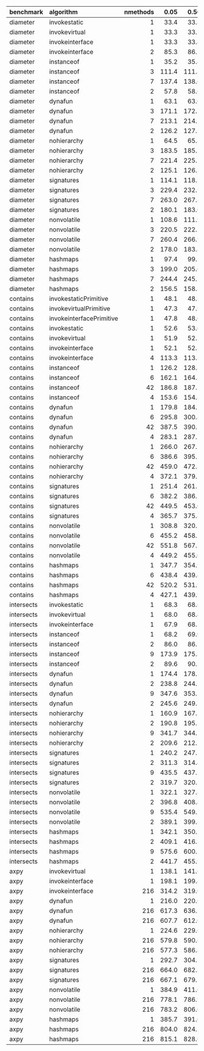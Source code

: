 |benchmark  |algorithm                | nmethods|  0.05|  0.50|  0.95|  mean|
|:----------|:------------------------|--------:|-----:|-----:|-----:|-----:|
|diameter   |invokestatic             |        1|  33.4|  33.8|  33.8|  33.7|
|diameter   |invokevirtual            |        1|  33.3|  33.5|  33.6|  33.5|
|diameter   |invokeinterface          |        1|  33.3|  33.4|  34.7|  33.7|
|diameter   |invokeinterface          |        2|  85.3|  86.1|  87.0|  86.1|
|diameter   |instanceof               |        1|  35.2|  35.4|  35.7|  35.5|
|diameter   |instanceof               |        3| 111.4| 111.8| 113.0| 112.2|
|diameter   |instanceof               |        7| 137.4| 138.6| 139.1| 138.3|
|diameter   |instanceof               |        2|  57.8|  58.6|  58.6|  58.3|
|diameter   |dynafun                  |        1|  63.1|  63.0|  64.9|  63.8|
|diameter   |dynafun                  |        3| 171.1| 172.7| 175.5| 173.2|
|diameter   |dynafun                  |        7| 213.1| 214.5| 220.1| 216.7|
|diameter   |dynafun                  |        2| 126.2| 127.1| 129.8| 127.9|
|diameter   |nohierarchy              |        1|  64.5|  65.8|  66.4|  65.6|
|diameter   |nohierarchy              |        3| 183.5| 185.1| 190.3| 186.8|
|diameter   |nohierarchy              |        7| 221.4| 225.5| 232.0| 226.5|
|diameter   |nohierarchy              |        2| 125.1| 126.7| 128.5| 126.7|
|diameter   |signatures               |        1| 114.1| 118.5| 121.9| 118.3|
|diameter   |signatures               |        3| 229.4| 232.9| 236.7| 233.3|
|diameter   |signatures               |        7| 263.0| 267.8| 272.1| 266.7|
|diameter   |signatures               |        2| 180.1| 183.0| 186.4| 183.3|
|diameter   |nonvolatile              |        1| 108.6| 111.9| 115.3| 111.8|
|diameter   |nonvolatile              |        3| 220.5| 222.7| 228.0| 224.3|
|diameter   |nonvolatile              |        7| 260.4| 266.9| 270.0| 265.3|
|diameter   |nonvolatile              |        2| 178.0| 183.8| 185.5| 181.8|
|diameter   |hashmaps                 |        1|  97.4|  99.5| 102.2|  99.9|
|diameter   |hashmaps                 |        3| 199.0| 205.0| 206.0| 202.5|
|diameter   |hashmaps                 |        7| 244.4| 245.7| 255.0| 249.7|
|diameter   |hashmaps                 |        2| 156.5| 158.8| 162.3| 159.1|
|contains   |invokestaticPrimitive    |        1|  48.1|  48.3|  48.5|  48.3|
|contains   |invokevirtualPrimitive   |        1|  47.3|  47.9|  48.1|  47.8|
|contains   |invokeinterfacePrimitive |        1|  47.8|  48.0|  53.3|  49.9|
|contains   |invokestatic             |        1|  52.6|  53.0|  53.2|  53.0|
|contains   |invokevirtual            |        1|  51.9|  52.3|  52.3|  52.1|
|contains   |invokeinterface          |        1|  52.1|  52.2|  63.2|  57.0|
|contains   |invokeinterface          |        4| 113.3| 113.8| 114.3| 113.8|
|contains   |instanceof               |        1| 126.2| 128.8| 129.7| 128.0|
|contains   |instanceof               |        6| 162.1| 164.8| 165.0| 163.6|
|contains   |instanceof               |       42| 186.8| 187.1| 190.5| 188.9|
|contains   |instanceof               |        4| 153.6| 154.8| 156.5| 155.0|
|contains   |dynafun                  |        1| 179.8| 184.1| 187.9| 183.6|
|contains   |dynafun                  |        6| 295.8| 300.4| 301.9| 298.9|
|contains   |dynafun                  |       42| 387.5| 390.3| 400.0| 393.1|
|contains   |dynafun                  |        4| 283.1| 287.2| 288.7| 286.1|
|contains   |nohierarchy              |        1| 266.0| 267.5| 279.9| 273.1|
|contains   |nohierarchy              |        6| 386.6| 395.1| 398.6| 393.1|
|contains   |nohierarchy              |       42| 459.0| 472.3| 478.6| 469.5|
|contains   |nohierarchy              |        4| 372.1| 379.2| 384.1| 378.4|
|contains   |signatures               |        1| 251.4| 261.1| 267.1| 260.2|
|contains   |signatures               |        6| 382.2| 386.2| 396.4| 389.6|
|contains   |signatures               |       42| 449.5| 453.0| 466.4| 457.9|
|contains   |signatures               |        4| 365.7| 375.4| 379.6| 372.4|
|contains   |nonvolatile              |        1| 308.8| 320.3| 325.1| 316.9|
|contains   |nonvolatile              |        6| 455.2| 458.2| 478.0| 465.3|
|contains   |nonvolatile              |       42| 551.8| 567.1| 576.9| 562.1|
|contains   |nonvolatile              |        4| 449.2| 455.0| 473.5| 462.3|
|contains   |hashmaps                 |        1| 347.7| 354.9| 364.2| 355.0|
|contains   |hashmaps                 |        6| 438.4| 439.4| 457.3| 448.2|
|contains   |hashmaps                 |       42| 520.2| 531.9| 547.0| 533.4|
|contains   |hashmaps                 |        4| 427.1| 439.9| 460.6| 445.4|
|intersects |invokestatic             |        1|  68.3|  68.6|  69.2|  68.7|
|intersects |invokevirtual            |        1|  68.0|  68.4|  68.7|  68.4|
|intersects |invokeinterface          |        1|  67.9|  68.3|  69.6|  68.7|
|intersects |instanceof               |        1|  68.2|  69.0|  69.2|  68.7|
|intersects |instanceof               |        2|  86.0|  86.3|  86.9|  86.4|
|intersects |instanceof               |        9| 173.9| 175.8| 176.4| 175.3|
|intersects |instanceof               |        2|  89.6|  90.2|  92.3|  90.7|
|intersects |dynafun                  |        1| 174.4| 178.5| 184.0| 178.8|
|intersects |dynafun                  |        2| 238.8| 244.5| 248.2| 243.4|
|intersects |dynafun                  |        9| 347.6| 353.1| 356.4| 352.2|
|intersects |dynafun                  |        2| 245.6| 249.3| 253.7| 249.2|
|intersects |nohierarchy              |        1| 160.9| 167.3| 167.8| 164.3|
|intersects |nohierarchy              |        2| 190.8| 195.5| 197.1| 193.8|
|intersects |nohierarchy              |        9| 341.7| 344.7| 349.8| 345.3|
|intersects |nohierarchy              |        2| 209.6| 212.7| 215.3| 212.4|
|intersects |signatures               |        1| 240.2| 247.5| 254.7| 247.1|
|intersects |signatures               |        2| 311.3| 314.4| 324.7| 317.5|
|intersects |signatures               |        9| 435.5| 437.2| 451.1| 443.5|
|intersects |signatures               |        2| 319.7| 320.5| 331.1| 325.6|
|intersects |nonvolatile              |        1| 322.1| 327.8| 338.0| 329.2|
|intersects |nonvolatile              |        2| 396.8| 408.4| 420.6| 407.5|
|intersects |nonvolatile              |        9| 535.4| 549.7| 563.1| 549.4|
|intersects |nonvolatile              |        2| 389.1| 399.8| 408.6| 399.8|
|intersects |hashmaps                 |        1| 342.1| 350.2| 365.0| 352.4|
|intersects |hashmaps                 |        2| 409.1| 416.1| 431.0| 418.2|
|intersects |hashmaps                 |        9| 575.6| 600.1| 602.9| 589.7|
|intersects |hashmaps                 |        2| 441.7| 455.9| 466.3| 453.6|
|axpy       |invokevirtual            |        1| 138.1| 141.6| 143.1| 141.6|
|axpy       |invokeinterface          |        1| 198.1| 199.4| 200.7| 199.4|
|axpy       |invokeinterface          |      216| 314.2| 319.0| 331.4| 322.5|
|axpy       |dynafun                  |        1| 216.0| 220.6| 227.7| 220.9|
|axpy       |dynafun                  |      216| 617.3| 636.2| 635.1| 625.4|
|axpy       |dynafun                  |      216| 607.7| 612.0| 625.9| 616.1|
|axpy       |nohierarchy              |        1| 224.6| 229.6| 234.5| 229.5|
|axpy       |nohierarchy              |      216| 579.8| 590.6| 599.5| 589.1|
|axpy       |nohierarchy              |      216| 577.3| 586.4| 595.9| 584.8|
|axpy       |signatures               |        1| 292.7| 304.1| 311.4| 302.1|
|axpy       |signatures               |      216| 664.0| 682.5| 683.8| 674.4|
|axpy       |signatures               |      216| 667.1| 679.5| 690.8| 678.7|
|axpy       |nonvolatile              |        1| 384.9| 411.0| 409.7| 397.3|
|axpy       |nonvolatile              |      216| 778.1| 786.9| 806.6| 792.7|
|axpy       |nonvolatile              |      216| 783.2| 806.0| 817.0| 800.4|
|axpy       |hashmaps                 |        1| 385.7| 391.0| 409.1| 397.0|
|axpy       |hashmaps                 |      216| 804.0| 824.3| 837.6| 821.1|
|axpy       |hashmaps                 |      216| 815.1| 828.0| 899.9| 844.2|
